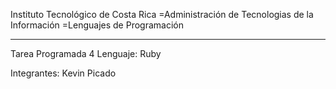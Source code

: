 Instituto Tecnológico de Costa Rica
=Administración de Tecnologias de la Información
=Lenguajes de Programación

________________________

Tarea Programada 4
Lenguaje: Ruby

Integrantes:
Kevin Picado